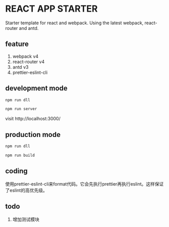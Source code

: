 # REACT APP STARTER

Starter template for react and webpack. Using the latest webpack, react-router and antd.

## feature

1. webpack v4
2. react-router v4
3. antd v3
4. prettier-eslint-cli

## development mode

```bash
npm run dll

npm run server

```

visit http://localhost:3000/


## production mode

```bash
npm run dll

npm run build

```

## coding
使用prettier-eslint-cli来format代码。它会先执行prettier再执行eslint。这样保证了eslint的高优先级。




## todo

1. 增加测试模块
